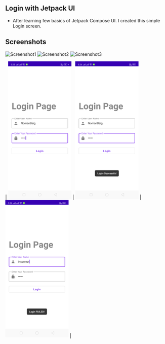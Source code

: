 ## Login with Jetpack UI

- After learning few basics of Jetpack Compose UI. I created this simple Login screen.

## Screenshots

![Screenshot1](https://user-images.githubusercontent.com/49509445/215350047-941057c9-82c0-4adc-8c3f-9c04c9d09f30.png)
![Screenshot2](https://user-images.githubusercontent.com/49509445/215350068-320a76fb-ee0a-45b5-aadf-edefa55e069c.png)
![Screenshot3](https://user-images.githubusercontent.com/49509445/215350079-18a179f2-f95c-40da-a633-a91558fe84fc.png)

| <img src="Screenshot1.png" width="200"/> | <img src="Screenshot2.png" width="200"/> | <img src="Screenshot3.png" width="200"/> |
